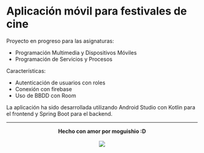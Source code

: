# Aplicación móvil para festivales de cine

Proyecto en progreso para las asignaturas:
- Programación Multimedia y Dispositivos Móviles
- Programación de Servicios y Procesos

Características:
- Autenticación de usuarios con roles
- Conexión con firebase
- Uso de BBDD con Room

La aplicación ha sido desarrollada utilizando Android Studio con Kotlin para el frontend y Spring Boot para el backend.
<hr>
<p align="center">
  <b>Hecho con amor por moguishio :D</b><br><br>
  <img src="https://github.com/user-attachments/assets/06235aec-1924-4a1c-99c7-0088da2d4f6c" />
</p>
